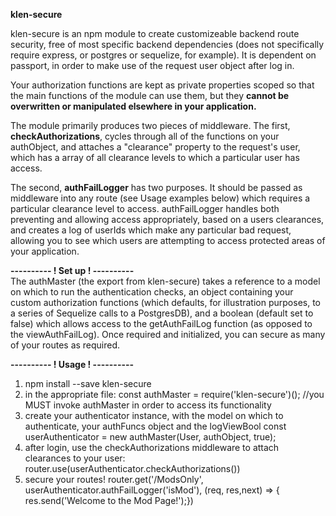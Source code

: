 <b>klen-secure</b> 

  klen-secure is an npm module to create customizeable backend route security, free of most specific backend dependencies 
(does not specifically require express, or postgres or sequelize, for example).  It is dependent on passport, in order to make
use of the request user object after log in. 

 Your authorization functions are kept as private properties scoped so that the main functions of the 
module can use them, but they <b>cannot be overwritten or manipulated elsewhere in your application.</b> 

  The module primarily produces two pieces of middleware.  The first, <b>checkAuthorizations</b>, cycles through all
of the functions on your authObject, and attaches a "clearance" property to the request's user, which has a array
of all clearance levels to which a particular user has access. 

  The second, <b>authFailLogger</b> has two purposes.  It should be passed as middleware into any route (see Usage examples below) which requires a particular clearance level to access.  authFailLogger handles both preventing and allowing access appropriately, based on a users clearances, and creates a log of userIds which make any particular bad request, allowing you to see which users are attempting to access protected areas of your application. 

<b>----------
! Set up !
----------</b>
<br>
  The authMaster (the export from klen-secure) takes a reference to a model on which to run the authentication checks, an object containing your custom authorization functions (which defaults, for illustration purposes, to a series of Sequelize calls to a PostgresDB), and a boolean (default set to false) which allows access to the getAuthFailLog function (as opposed to the viewAuthFailLog).  Once required and initialized, you can secure as many of your routes as required.  
  
<b>----------
! Usage !
----------</b>
  <br>
1. npm install --save klen-secure
2. in the appropriate file:
  const authMaster = require('klen-secure')(); //you MUST invoke authMaster in order to access its functionality
3. create your authenticator instance, with the model on which to authenticate, your authFuncs object and the logViewBool
  const userAuthenticator = new authMaster(User, authObject, true);
4. after login, use the checkAuthorizations middleware to attach clearances to your user: 
  router.use(userAuthenticator.checkAuthorizations())
5.  secure your routes!
  router.get('/ModsOnly', userAuthenticator.authFailLogger('isMod'), (req, res,next) => {
	  res.send('Welcome to the Mod Page!');})
  
